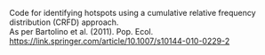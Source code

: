 Code for identifying hotspots using a cumulative relative frequency distribution (CRFD) approach.  
As per Bartolino et al. (2011). Pop. Ecol. https://link.springer.com/article/10.1007/s10144-010-0229-2